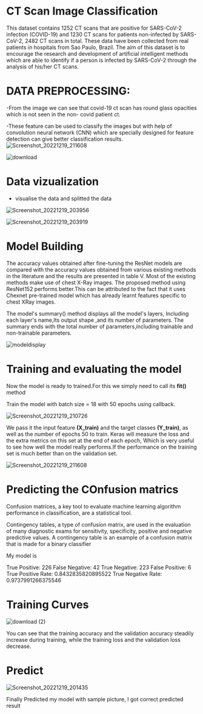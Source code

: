 
# CT Scan Image Classification

This dataset contains 1252 CT scans that are positive for SARS-CoV-2 infection (COVID-19) and 1230 CT scans for patients non-infected by SARS-CoV-2, 2482 CT scans in total. These data have been collected from real patients in hospitals from Sao Paulo, Brazil. The aim of this dataset is to encourage the research and development of artificial intelligent methods which are able to identify if a person is infected by SARS-CoV-2 through the analysis of his/her CT scans.

# DATA PREPROCESSING:

-From the image we can see that covid-19 ct scan has round glass opacities which is not seen in the non- covid patient ct.

-These feature can be used to classify the images but with help of convolution neural network (CNN) which are specially designed for feature detection can give better classification results.![Screenshot_20221219_211608](https://user-images.githubusercontent.com/92459017/208464836-4c1b7a45-d6df-4370-a00f-657d630ab176.png)


![download](https://user-images.githubusercontent.com/92459017/208454827-e7ecb9f6-3954-4d2e-b4ef-bc83505c580b.png)

# Data vizualization

- visualise the data and splitted the data


![Screenshot_20221219_203956](https://user-images.githubusercontent.com/92459017/208459791-f4e4c7fd-9537-4ffd-8112-858d9f2a9cbe.png)


![Screenshot_20221219_203919](https://user-images.githubusercontent.com/92459017/208459902-4940d340-904b-4304-b717-2cc535ff1349.png)

 # Model Building
 

 
 The accuracy values obtained after fine-tuning the
ResNet models are compared with the accuracy values
obtained from various existing methods in the literature and
the results are presented in table V. Most of the existing
methods make use of chest X-Ray images. The proposed
method using ResNet152 performs better.This can
be attributed to the fact that it uses Chexnet pre-trained
model which has already learnt features specific to chest XRay images.

The model's summary() method displays all the model's layers, Including each layer's name,Its output shape ,and its number of parameters.
The summary ends with the total number of parameters,including trainable and non-trainable parameters.


![modeldisplay](https://user-images.githubusercontent.com/92459017/208462259-c90b944f-f07d-45bb-b48c-8dedd8352ead.png)

# Training and evaluating the model

Now the model is ready to trained.For this we simply need to call its **fit()** method

Train the model with batch size = 18 with 50 epochs using callback.


![Screenshot_20221219_210726](https://user-images.githubusercontent.com/92459017/208463086-3b7b27ec-5153-4010-ba76-804e83ca5911.png)

We pass it the input feature **(X_train)** and the target classes **(Y_train)**, as well as the number of epochs 50 to train.
Keras will measure the loss and the extra metrics on this set at the end of each epoch, Which is very useful to see how well the model really performs.If the performance on the training set is much better than on the validation set.






![Screenshot_20221219_211608](https://user-images.githubusercontent.com/92459017/208464903-5036b12e-75fb-4583-b12e-50916a55ba1e.png)



# Predicting the COnfusion matrics

Confusion matrices, a key tool to evaluate machine learning algorithm performance in classification, are a statistical tool.

Contingency tables, a type of confusion matrix, are used in the evaluation of many diagnostic exams for sensitivity, specificity, positive and negative predictive values. A contingency table is an example of a confusion matrix that is made for a binary classifier


My model is 

True Positive: 226
False Negative: 42
True Negative: 223
False Positive: 6
True Positive Rate: 0.8432835820895522
True Negative Rate: 0.9737991266375546


# Training Curves

![download (2)](https://user-images.githubusercontent.com/92459017/208465651-e24df357-5d12-493c-8493-fe79e6cb32ad.png)

 You can see that the training accuracy and the validation accuracy steadily increase during training, while the training loss and the validation loss decrease.
 
 # Predict
 
 
![Screenshot_20221219_201435](https://user-images.githubusercontent.com/92459017/208466246-b7036111-5c98-4697-b834-4a0a1a298d21.png)

Finally Predicted my model with sample picture, I got correct predicted result
